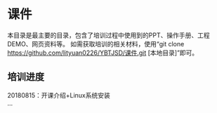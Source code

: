 # 课件
本目录是最主要的目录，包含了培训过程中使用到的PPT、操作手册、工程DEMO、网页资料等。
如需获取培训的相关材料，使用“git clone https://github.com/lityuan0226/YBTJSD/课件.git [本地目录]”即可。

## 培训进度
20180815：开课介绍+Linux系统安装
<br>...
